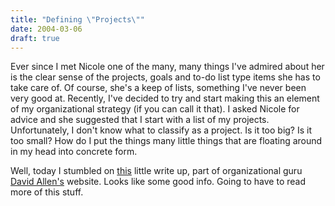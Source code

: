 ```yaml
---
title: "Defining \"Projects\""
date: 2004-03-06
draft: true
---
```

Ever since I met Nicole one of the many, many things I've admired about her is the clear sense of the projects, goals and to-do list type items she has to take care of. Of course, she's a keep of lists, something I've never been very good at. Recently, I've decided to try and start making this an element of my organizational strategy (if you can call it that). I asked Nicole for advice and she suggested that I start with a list of my projects. Unfortunately, I don't know what to classify as a project. Is it too big? Is it too small? How do I put the things many little things that are floating around in my head into concrete form. 

Well, today I stumbled on [this](https://web.archive.org/web/20040403125935/http://www.davidco.com/tips_tools/tip46.html) little write up, part of organizational guru [David Allen's](https://web.archive.org/web/20040403125935/http://www.davidco.com/) website. Looks like some good info. Going to have to read more of this stuff.
